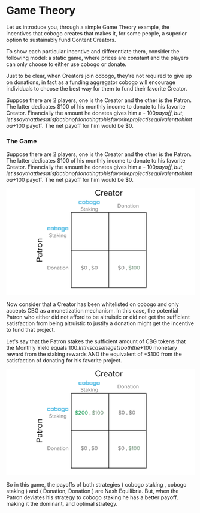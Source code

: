 # Game Theory

Let us introduce you, through a simple Game Theory example, the incentives that cobogo creates that makes it, for some people, a superior option to sustainably fund Content Creators.

To show each particular incentive and differentiate them, consider the following model: a static game, where prices are constant and the players can only choose to either use cobogo or donate.

Just to be clear, when Creators join cobogo, they're not required to give up on donations, in fact as a funding aggregator cobogo will encourage individuals to choose the best way for them to fund their favorite Creator.

Suppose there are 2 players, one is the Creator and the other is the Patron. The latter dedicates $100 of his monthly income to donate to his favorite Creator. Financially the amount he donates gives him a - $100 payoff, but, let's say that the satisfaction of donating to his favorite project is equivalent to him to a +$100 payoff. The net payoff for him would be $0.

### The Game

Suppose there are 2 players, one is the Creator and the other is the Patron. The latter dedicates $100 of his monthly income to donate to his favorite Creator. Financially the amount he donates gives him a - $100 payoff, but, let's say that the satisfaction of donating to his favorite project is equivalent to him to a +$100 payoff. The net payoff for him would be $0.

![](../../.gitbook/assets/2.png)

Now consider that a Creator has been whitelisted on cobogo and only accepts CBG as a monetization mechanism. In this case, the potential Patron who either did not afford to be altruistic or did not get the sufficient satisfaction from being altruistic to justify a donation might get the incentive to fund that project.

Let's say that the Patron stakes the sufficient amount of CBG tokens that the Monthly Yield equals $100. In this case he gets both the +$100 monetary reward from the staking rewards AND the equivalent of +$100 from the satisfaction of donating for his favorite project.

![](../../.gitbook/assets/1.png)

So in this game, the payoffs of both strategies ( cobogo staking , cobogo staking ) and ( Donation, Donation ) are Nash Equilibria. But, when the Patron deviates his strategy to cobogo staking he has a better payoff, making it the dominant, and optimal strategy.

###
